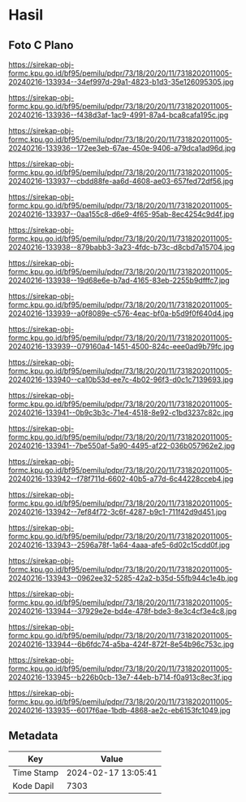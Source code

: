 # Hasil

## Foto C Plano

https://sirekap-obj-formc.kpu.go.id/bf95/pemilu/pdpr/73/18/20/20/11/7318202011005-20240216-133934--34ef997d-29a1-4823-b1d3-35e126095305.jpg

https://sirekap-obj-formc.kpu.go.id/bf95/pemilu/pdpr/73/18/20/20/11/7318202011005-20240216-133936--f438d3af-1ac9-4991-87a4-bca8cafa195c.jpg

https://sirekap-obj-formc.kpu.go.id/bf95/pemilu/pdpr/73/18/20/20/11/7318202011005-20240216-133936--172ee3eb-67ae-450e-9406-a79dca1ad96d.jpg

https://sirekap-obj-formc.kpu.go.id/bf95/pemilu/pdpr/73/18/20/20/11/7318202011005-20240216-133937--cbdd88fe-aa6d-4608-ae03-657fed72df56.jpg

https://sirekap-obj-formc.kpu.go.id/bf95/pemilu/pdpr/73/18/20/20/11/7318202011005-20240216-133937--0aa155c8-d6e9-4f65-95ab-8ec4254c9d4f.jpg

https://sirekap-obj-formc.kpu.go.id/bf95/pemilu/pdpr/73/18/20/20/11/7318202011005-20240216-133938--879babb3-3a23-4fdc-b73c-d8cbd7a15704.jpg

https://sirekap-obj-formc.kpu.go.id/bf95/pemilu/pdpr/73/18/20/20/11/7318202011005-20240216-133938--19d68e6e-b7ad-4165-83eb-2255b9dfffc7.jpg

https://sirekap-obj-formc.kpu.go.id/bf95/pemilu/pdpr/73/18/20/20/11/7318202011005-20240216-133939--a0f8089e-c576-4eac-bf0a-b5d9f0f640d4.jpg

https://sirekap-obj-formc.kpu.go.id/bf95/pemilu/pdpr/73/18/20/20/11/7318202011005-20240216-133939--079160a4-1451-4500-824c-eee0ad9b79fc.jpg

https://sirekap-obj-formc.kpu.go.id/bf95/pemilu/pdpr/73/18/20/20/11/7318202011005-20240216-133940--ca10b53d-ee7c-4b02-96f3-d0c1c7139693.jpg

https://sirekap-obj-formc.kpu.go.id/bf95/pemilu/pdpr/73/18/20/20/11/7318202011005-20240216-133941--0b9c3b3c-71e4-4518-8e92-c1bd3237c82c.jpg

https://sirekap-obj-formc.kpu.go.id/bf95/pemilu/pdpr/73/18/20/20/11/7318202011005-20240216-133941--7be550af-5a90-4495-af22-036b057962e2.jpg

https://sirekap-obj-formc.kpu.go.id/bf95/pemilu/pdpr/73/18/20/20/11/7318202011005-20240216-133942--f78f711d-6602-40b5-a77d-6c44228cceb4.jpg

https://sirekap-obj-formc.kpu.go.id/bf95/pemilu/pdpr/73/18/20/20/11/7318202011005-20240216-133942--7ef84f72-3c6f-4287-b9c1-711f42d9d451.jpg

https://sirekap-obj-formc.kpu.go.id/bf95/pemilu/pdpr/73/18/20/20/11/7318202011005-20240216-133943--2596a78f-1a64-4aaa-afe5-6d02c15cdd0f.jpg

https://sirekap-obj-formc.kpu.go.id/bf95/pemilu/pdpr/73/18/20/20/11/7318202011005-20240216-133943--0962ee32-5285-42a2-b35d-55fb944c1e4b.jpg

https://sirekap-obj-formc.kpu.go.id/bf95/pemilu/pdpr/73/18/20/20/11/7318202011005-20240216-133944--37929e2e-bd4e-478f-bde3-8e3c4cf3e4c8.jpg

https://sirekap-obj-formc.kpu.go.id/bf95/pemilu/pdpr/73/18/20/20/11/7318202011005-20240216-133944--6b6fdc74-a5ba-424f-872f-8e54b96c753c.jpg

https://sirekap-obj-formc.kpu.go.id/bf95/pemilu/pdpr/73/18/20/20/11/7318202011005-20240216-133945--b226b0cb-13e7-44eb-b714-f0a913c8ec3f.jpg

https://sirekap-obj-formc.kpu.go.id/bf95/pemilu/pdpr/73/18/20/20/11/7318202011005-20240216-133935--6017f6ae-1bdb-4868-ae2c-eb6153fc1049.jpg


## Metadata

| Key        | Value               |
| ---------- | ------------------- |
| Time Stamp | 2024-02-17 13:05:41 |
| Kode Dapil | 7303                |




